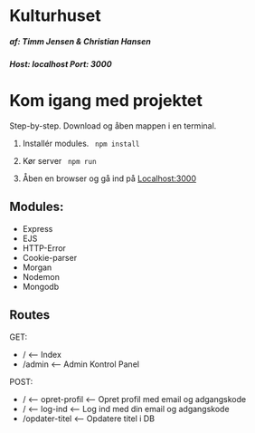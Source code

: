 # Kulturhuset
##### af: Timm Jensen & Christian Hansen
##### Host: localhost Port: 3000

# Kom igang med projektet
Step-by-step.
Download og åben mappen i en terminal.

1.  Installér modules.
<code> npm install </code>

2.  Kør server
<code> npm run </code>


3.  Åben en browser og gå ind på [Localhost:3000](http://localhost:3000/)

## Modules:
-   Express
-   EJS
-   HTTP-Error
-   Cookie-parser
-   Morgan
-   Nodemon
-   Mongodb

## Routes
GET:
-   / <-- Index
-   /admin <-- Admin Kontrol Panel

POST:
-   / <-- opret-profil <-- Opret profil med email og adgangskode
-   / <-- log-ind <-- Log ind med din email og adgangskode
-   /opdater-titel <-- Opdatere titel i DB
